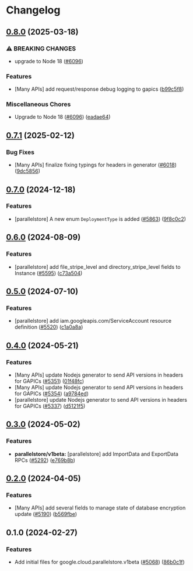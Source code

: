 # Changelog

## [0.8.0](https://github.com/googleapis/google-cloud-node/compare/parallelstore-v0.7.1...parallelstore-v0.8.0) (2025-03-18)


### ⚠ BREAKING CHANGES

* upgrade to Node 18 ([#6096](https://github.com/googleapis/google-cloud-node/issues/6096))

### Features

* [Many APIs] add request/response debug logging to gapics ([b99c5f8](https://github.com/googleapis/google-cloud-node/commit/b99c5f8269a8401c72e9c913971c7e90467209e2))


### Miscellaneous Chores

* Upgrade to Node 18 ([#6096](https://github.com/googleapis/google-cloud-node/issues/6096)) ([eadae64](https://github.com/googleapis/google-cloud-node/commit/eadae64d54e07aa2c65097ea52e65008d4e87436))

## [0.7.1](https://github.com/googleapis/google-cloud-node/compare/parallelstore-v0.7.0...parallelstore-v0.7.1) (2025-02-12)


### Bug Fixes

* [Many APIs] finalize fixing typings for headers in generator ([#6018](https://github.com/googleapis/google-cloud-node/issues/6018)) ([9dc5856](https://github.com/googleapis/google-cloud-node/commit/9dc585661489f51bb7a85b39519fd8b11dfffc5b))

## [0.7.0](https://github.com/googleapis/google-cloud-node/compare/parallelstore-v0.6.0...parallelstore-v0.7.0) (2024-12-18)


### Features

* [parallelstore] A new enum `DeploymentType` is added ([#5863](https://github.com/googleapis/google-cloud-node/issues/5863)) ([9f8c0c2](https://github.com/googleapis/google-cloud-node/commit/9f8c0c2d583656d39d6e6ad6a4b206642e647178))

## [0.6.0](https://github.com/googleapis/google-cloud-node/compare/parallelstore-v0.5.0...parallelstore-v0.6.0) (2024-08-09)


### Features

* [parallelstore] add file_stripe_level and directory_stripe_level fields to Instance ([#5595](https://github.com/googleapis/google-cloud-node/issues/5595)) ([c73a504](https://github.com/googleapis/google-cloud-node/commit/c73a5040c46cbf2a919a27ae42e0775c8e1328a2))

## [0.5.0](https://github.com/googleapis/google-cloud-node/compare/parallelstore-v0.4.0...parallelstore-v0.5.0) (2024-07-10)


### Features

* [parallelstore] add iam.googleapis.com/ServiceAccount resource definition ([#5520](https://github.com/googleapis/google-cloud-node/issues/5520)) ([c1a0a8a](https://github.com/googleapis/google-cloud-node/commit/c1a0a8a52866dee658ad34479b3ae62ae4b21bb5))

## [0.4.0](https://github.com/googleapis/google-cloud-node/compare/parallelstore-v0.3.0...parallelstore-v0.4.0) (2024-05-21)


### Features

* [Many APIs] update Nodejs generator to send API versions in headers for GAPICs ([#5351](https://github.com/googleapis/google-cloud-node/issues/5351)) ([01f48fc](https://github.com/googleapis/google-cloud-node/commit/01f48fce63ec4ddf801d59ee2b8c0db9f6fb8372))
* [Many APIs] update Nodejs generator to send API versions in headers for GAPICs ([#5354](https://github.com/googleapis/google-cloud-node/issues/5354)) ([a9784ed](https://github.com/googleapis/google-cloud-node/commit/a9784ed3db6ee96d171762308bbbcd57390b6866))
* [parallelstore] update Nodejs generator to send API versions in headers for GAPICs ([#5337](https://github.com/googleapis/google-cloud-node/issues/5337)) ([d5121f5](https://github.com/googleapis/google-cloud-node/commit/d5121f50c49edc6a1457d5ff560dd2427e0514ec))

## [0.3.0](https://github.com/googleapis/google-cloud-node/compare/parallelstore-v0.2.0...parallelstore-v0.3.0) (2024-05-02)


### Features

* **parallelstore/v1beta:** [parallelstore] add ImportData and ExportData RPCs ([#5292](https://github.com/googleapis/google-cloud-node/issues/5292)) ([e769b8b](https://github.com/googleapis/google-cloud-node/commit/e769b8b67f6193a0624a7621b9522eedac86ed40))

## [0.2.0](https://github.com/googleapis/google-cloud-node/compare/parallelstore-v0.1.0...parallelstore-v0.2.0) (2024-04-05)


### Features

* [Many APIs] add several fields to manage state of database encryption update ([#5190](https://github.com/googleapis/google-cloud-node/issues/5190)) ([b569fbe](https://github.com/googleapis/google-cloud-node/commit/b569fbe1472d0fd71c1bfb58d0b1661814ac5727))

## 0.1.0 (2024-02-27)


### Features

* Add initial files for google.cloud.parallelstore.v1beta ([#5068](https://github.com/googleapis/google-cloud-node/issues/5068)) ([86b0c1f](https://github.com/googleapis/google-cloud-node/commit/86b0c1f491041ba8a2fbc9ad31551076dde7e4c0))

